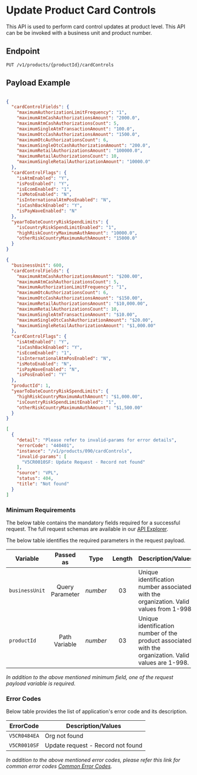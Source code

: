 # Update Product Card Controls

This API is used to perform card control updates at product level. This API can be be invoked with a business unit and product number.

## Endpoint

`PUT /v1/products/{productId}/cardControls`

## Payload Example

<!--
type: tab
titles: Request, Response, Error
-->

```json

{
  "cardControlFields": {
    "maximumAuthorizationLimitFrequency": "1",
    "maximumAtmCashAuthorizationsAmount": "2000.0",
    "maximumAtmCashAuthorizationsCount": 5,
    "maximumSingleAtmTransactionAmount": "100.0",
    "maximumOtcCashAuthorizationsAmount": "1500.0",
    "maximumOtcAuthorizationsCount": 6,
    "maximumSingleOtcCashAuthorizationAmount": "200.0",
    "maximumRetailAuthorizationsAmount": "100000.0",
    "maximumRetailAuthorizationsCount": 10,
    "maximumSingleRetailAuthorizationAmount": "10000.0"
  },
  "cardControlFlags": {
    "isAtmEnabled": "Y",
    "isPosEnabled": "Y",
    "isEcomEnabled": "1",
    "isMotoEnabled": "N",
    "isInternationalAtmPosEnabled": "N",
    "isCashBackEnabled": "Y",
    "isPayWaveEnabled": "N"
  },
  "yearToDateCountryRiskSpendLimits": {
    "isCountryRiskSpendLimitEnabled": "1",
    "highRiskCountryMaximumAuthAmount": "10000.0",
    "otherRiskCountryMaximumAuthAmount": "15000.0"
  }
}
``` 

<!--
type: tab
--> 

```json
{
  "businessUnit": 600,
  "cardControlFields": {
    "maximumAtmCashAuthorizationsAmount": "$200.00",
    "maximumAtmCashAuthorizationsCount": 5,
    "maximumAuthorizationLimitFrequency": "1",
    "maximumOtcAuthorizationsCount": 6,
    "maximumOtcCashAuthorizationsAmount": "$150.00",
    "maximumRetailAuthorizationsAmount": "$10,000.00",
    "maximumRetailAuthorizationsCount": 10,
    "maximumSingleAtmTransactionAmount": "$10.00",
    "maximumSingleOtcCashAuthorizationAmount": "$20.00",
    "maximumSingleRetailAuthorizationAmount": "$1,000.00"
  },
  "cardControlFlags": {
    "isAtmEnabled": "Y",
    "isCashBackEnabled": "Y",
    "isEcomEnabled": "1",
    "isInternationalAtmPosEnabled": "N",
    "isMotoEnabled": "N",
    "isPayWaveEnabled": "N",
    "isPosEnabled": "Y"
  },
  "productId": 1,
  "yearToDateCountryRiskSpendLimits": {
    "highRiskCountryMaximumAuthAmount": "$1,000.00",
    "isCountryRiskSpendLimitEnabled": "1",
    "otherRiskCountryMaximumAuthAmount": "$1,500.00"
  }
}
```

<!--
type: tab
--> 

```json
[
  {
    "detail": "Please refer to invalid-params for error details",
    "errorCode": "440401",
    "instance": "/v1/products/090/cardControls",
    "invalid-params": [
      "V5CR0010SF: Update Request - Record not found"
    ],
    "source": "VPL",
    "status": 404,
    "title": "Not found"
  }
]
```

<!-- type: tab-end -->

### Minimum Requirements

The below table contains the mandatory fields required for a successful request. The full request schemas are available in our [API Explorer](../api/?type=put&path=/v1/products/{productId}/cardControls).

The below table identifies the required parameters in the request payload.

| Variable | Passed as | Type | Length | Description/Values |
| -------- | :-------: | :--: | :------------: | ------------------ |
| `businessUnit` | Query Parameter | *number* | 03 | Unique identification number associated with the organization. Valid values from 1-998.|
| `productId` | Path Variable | *number* | 03 | Unique identification number of the product associated with the organization. Valid values are 1-998.|

*In addition to the above mentioned minimum field, one of the request payload variable is required.*

### Error Codes

Below table provides the list of application's error code and its description.

| ErrorCode |  Description/Values |
| --------  | ------------------ |
| `V5CR0484EA` | Org not found |
| `V5CR0010SF` | Update request - Record not found |

*In addition to the above mentioned error codes, please refer this link for common error codes [Common Error Codes](?path=docs/Common_Error_Code.md).*

